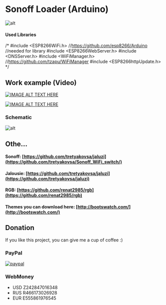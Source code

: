 # Sonoff Loader (Arduino)

![alt](https://raw.githubusercontent.com/tretyakovsa/Sonoff_Loader/master/tutorial/screen.png)


#### Used Libraries

/*
 #include <ESP8266WiFi.h>          //https://github.com/esp8266/Arduino
 //needed for library
 #include <ESP8266WebServer.h>
 #include <DNSServer.h>
 #include <WiFiManager.h>          //https://github.com/tzapu/WiFiManager
 #include <ESP8266httpUpdate.h>
*/

## Work example (Video)

[![IMAGE ALT TEXT HERE](https://img.youtube.com/vi/0DNJrF5F8aM/0.jpg)](https://www.youtube.com/watch?v=0DNJrF5F8aM)

[![IMAGE ALT TEXT HERE](https://img.youtube.com/vi/NrIrLw1rOdk/0.jpg)](https://www.youtube.com/watch?v=NrIrLw1rOdk&list=PL6NJTNxbvy-IPTDQk8XjTV41oRrFafrRi)


### Schematic

![alt](https://raw.githubusercontent.com/tretyakovsa/Sonoff_Loader/master/tutorial/sonoff.jpg)

## Othe...

#### Sonoff: [https://github.com/tretyakovsa/jaluzi](https://github.com/tretyakovsa/Sonoff_WiFi_switch/)

#### Jalousie: [https://github.com/tretyakovsa/jaluzi](https://github.com/tretyakovsa/jaluzi)

#### RGB: [https://github.com/renat2985/rgb](https://github.com/renat2985/rgb)


#### Themes you can download here: [http://bootswatch.com/](http://bootswatch.com/)


## Donation

If you like this project, you can give me a cup of coffee :)

### PayPal
[![paypal](https://www.paypalobjects.com/en_US/i/btn/btn_donateCC_LG.gif)](https://www.paypal.com/cgi-bin/webscr?cmd=_donations&business=W4PURUNKWMRJW&lc=AU&item_name=esp8266&currency_code=USD&bn=PP%2dDonationsBF%3abtn_donate_SM%2egif%3aNonHosted)

### WebMoney
- USD Z242847016348
- RUS R466173026928
- EUR E555861976545


